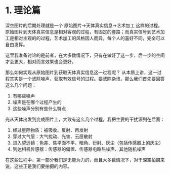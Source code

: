 # 1. 理论篇

深空图片的后期处理就是一个 原始图片->天体真实信息->艺术加工 这样的过程。
原始图片到天体真实信息是相对客观的过程，有固定的套路；而真实信号到艺术加工是相对主观的的过程，艺术加工的风格因人而异，每个人的喜好不同，完全可以自由发挥。

这里我准备讨论的是前者，在大多数情况下，只有在做好了这一步，后一步的空间才会更大，相对而言效果也会更好。

那么如何实现从原始图片到获取天体真实信息这一过程呢？
从本质上讲，这一过程其实是一个滤除噪声，获取有效信号的过程。要滤除杂讯，那么我们首先要回答这么几个问题：

1. 有哪些噪声
2. 噪声是在哪个过程产生的
3. 这些噪声分别有些什么特点

光从天体出发到变成图片上，大致有这么几个过程，我把主要的干扰源列在后面：

1. 经过星际物质：被吸收、反射、再发射
2. 穿过大气层：大气扰动、光害、云层散射
3. 进入望远镜：色差、焦平面不平、暗角、衍射、灰尘（包括传感器上的灰尘）
4. 到达相机传感器：传感器的偏置、传感器电路热噪声、其他随机噪声

在这些过程中，第一部分我们是无能为力的，而且大多数情况下，对于深空拍摄来说，这些正是我们要拍摄的内容。





















